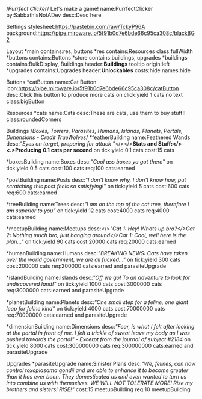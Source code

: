 /*Purrfect Clicker*/
Let's make a game!
name:PurrfectClicker
by:SabbathIsNotADev
desc:Desc here

Settings
stylesheet:https://pastebin.com/raw/TckyP96A		
background:https://pipe.miroware.io/5f91b0d7e6bde66c95ca308c/blackBG2																

Layout
*main
  contains:res, buttons
  *res
    contains:Resources
    class:fullWidth
  *buttons
    contains:Buttons
*store
  contains:buildings, upgrades
  *buildings
    contains:BulkDisplay, Buildings
    header:<b><t>Buildings</t></b>
    tooltip origin:left
  *upgrades
    contains:Upgrades
    header:<b><t>Unlockables</t></b>
    costs:hide
    names:hide

Buttons
*catButton
name:Cat Button
icon:https://pipe.miroware.io/5f91b0d7e6bde66c95ca308c/catButton
desc:Click this button to produce more cats
on click:yield 1 cats
no text
class:bigButton

Resources
*cats
name:Cats
desc:These are cats, use them to buy stuff!!
class:roundedCorners

Buildings
/*Boxes, Towers, Parasites, Humans, Islands, Planets, Portals, Dimensions - Credit TrueWolves*/
*featherBuilding
name:Feathered Wands
desc:<i>"Eyes on target, preparing for attack "</i></></><b>Stats and Stuff:</><.>Producing 0.1 cats per second</b>
on tick:yield 0.1 cats
cost:15 cats

*boxesBuilding
name:Boxes
desc:<i>"Cool ass boxes ya got there"</i>
on tick:yield 0.5 cats
cost:100 cats
req:100 cats:earned

*postBuilding
name:Posts
desc:<i>"I don't know why, I don't know how, put scratching this post feels so satisfying!"</i>
on tick:yield 5 cats
cost:600 cats
req:600 cats:earned

*treeBuilding
name:Trees
desc:<i>"I am on the top of the cat tree, therefore I am superior to you"</i>
on tick:yield 12 cats
cost:4000 cats
req:4000 cats:earned

*meetupBuilding
name:Meetups
desc:</><i>"Cat 1: Hey! Whats up bro?</>Cat 2: Nothing much bro, just hanging around</>Cat 1: Cool, well here is the plan..."</i>
on tick:yield 90 cats
cost:20000 cats
req:20000 cats:earned 

*humanBuilding
name:Humans
desc:<i>"BREAKING NEWS: Cats have taken over the world government, we are all fucked..."</i>
on tick:yield 300 cats
cost:200000 cats
req:200000 cats:earned and parasiteUpgrade

*islandBuilding
name:Islands
desc:<i>"Off we go! To an adventure to look for undiscovered land!"</i>
on tick:yield 1000 cats
cost:3000000 cats
req:3000000 cats:earned and parasiteUpgrade

*planetBuilding
name:Planets
desc:<i>"One small step for a feline, one giant leap for feline kind"</i>
on tick:yield 4000 cats
cost:70000000 cats
req:70000000 cats:earned and parasiteUpgrade

*dimensionBuilding
name:Dimensions
desc:<i>"Fear, is what I felt after looking at the portal in front of me. I felt a trickle of sweat leave my body as I was pushed towards the portal" - Excerpt from the journal of subject #2184</i>
on tick:yield 8000 cats
cost:300000000 cats
req:300000000 cats:earned and parasiteUpgrade

Upgrades
*parasiteUpgrade
name:Sinister Plans
desc:<i>"We, felines, can now control toxoplasama gondii and are able to enhance it to become greater than it has ever been. They domesticated us and even wanted to turn us into combine us with themselves. WE WILL NOT TOLERATE MORE! Rise my brothers and sisters! RISE!"</i>
cost:15 meetupBuilding
req:10 meetupBuilding
